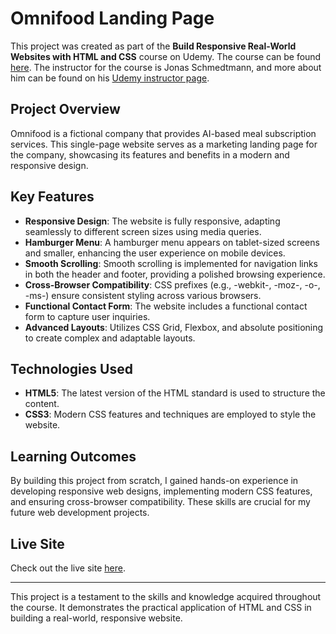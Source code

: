 # Omnifood Landing Page

This project was created as part of the **Build Responsive Real-World Websites with HTML and CSS** course on Udemy. The course can be found [here](https://www.udemy.com/course/design-and-develop-a-killer-website-with-html5-and-css3/?couponCode=LETSLEARNNOW). The instructor for the course is Jonas Schmedtmann, and more about him can be found on his [Udemy instructor page](https://www.udemy.com/course/design-and-develop-a-killer-website-with-html5-and-css3/#instructor-1).


## Project Overview

Omnifood is a fictional company that provides AI-based meal subscription services. This single-page website serves as a marketing landing page for the company, showcasing its features and benefits in a modern and responsive design.

## Key Features

- **Responsive Design**: The website is fully responsive, adapting seamlessly to different screen sizes using media queries.
- **Hamburger Menu**: A hamburger menu appears on tablet-sized screens and smaller, enhancing the user experience on mobile devices.
- **Smooth Scrolling**: Smooth scrolling is implemented for navigation links in both the header and footer, providing a polished browsing experience.
- **Cross-Browser Compatibility**: CSS prefixes (e.g., -webkit-, -moz-, -o-, -ms-) ensure consistent styling across various browsers.
- **Functional Contact Form**: The website includes a functional contact form to capture user inquiries.
- **Advanced Layouts**: Utilizes CSS Grid, Flexbox, and absolute positioning to create complex and adaptable layouts.

## Technologies Used

- **HTML5**: The latest version of the HTML standard is used to structure the content.
- **CSS3**: Modern CSS features and techniques are employed to style the website.

## Learning Outcomes

By building this project from scratch, I gained hands-on experience in developing responsive web designs, implementing modern CSS features, and ensuring cross-browser compatibility. These skills are crucial for my future web development projects.

## Live Site

Check out the live site [here](https://omnifood-aradomskaia.netlify.app/).

---

This project is a testament to the skills and knowledge acquired throughout the course. It demonstrates the practical application of HTML and CSS in building a real-world, responsive website.
